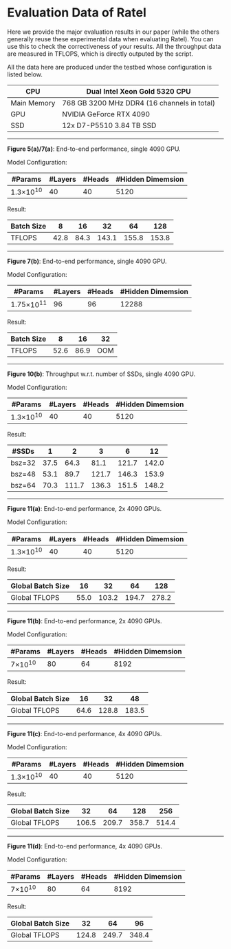 # Evaluation Data of Ratel 

Here we provide the major evaluation results in our paper (while the others generally reuse these experimental data when evaluating Ratel). You can use this to check the correctiveness of your results. All the throughput data are measured in TFLOPS, which is directly outputed by the script. 

All the data here are produced under the testbed whose configuration is listed below.

| CPU         | Dual Intel Xeon Gold 5320 CPU               |
|-------------|---------------------------------------------|
| Main Memory | 768 GB 3200 MHz DDR4 (16 channels in total) |
| GPU         | NVIDIA GeForce RTX 4090                     |
| SSD         | 12x D7-P5510 3.84 TB SSD                    |

---

**Figure 5(a)/7(a)**: End-to-end performance, single 4090 GPU.

Model Configuration:

| #Params            | #Layers | #Heads | #Hidden Dimemsion |
|--------------------|---------|--------|-------------------|
| 1.3$\times10^{10}$ | 40      | 40     | 5120              |

Result: 

| Batch Size | 8    | 16   | 32    | 64    | 128   |
|------------|------|------|-------|-------|-------|
| TFLOPS     | 42.8 | 84.3 | 143.1 | 155.8 | 153.8 |

---

**Figure 7(b)**: End-to-end performance, single 4090 GPU. 

Model Configuration:

| #Params             | #Layers | #Heads | #Hidden Dimemsion |
|---------------------|---------|--------|-------------------|
| 1.75$\times10^{11}$ | 96      | 96     | 12288             |

Result: 

| Batch Size | 8    | 16   | 32  |
|------------|------|------|-----|
| TFLOPS     | 52.6 | 86.9 | OOM |

---

**Figure 10(b)**: Throughput w.r.t. number of SSDs, single 4090 GPU. 

Model Configuration:

| #Params            | #Layers | #Heads | #Hidden Dimemsion |
|--------------------|---------|--------|-------------------|
| 1.3$\times10^{10}$ | 40      | 40     | 5120              |

Result: 

| #SSDs  | 1    | 2     | 3     | 6     | 12    |
|--------|------|-------|-------|-------|-------|
| bsz=32 | 37.5 | 64.3  | 81.1  | 121.7 | 142.0 |
| bsz=48 | 53.1 | 89.7  | 121.7 | 146.3 | 153.9 |
| bsz=64 | 70.3 | 111.7 | 136.3 | 151.5 | 148.2 |

---

**Figure 11(a)**: End-to-end performance, 2x 4090 GPUs. 

Model Configuration:

| #Params            | #Layers | #Heads | #Hidden Dimemsion |
|--------------------|---------|--------|-------------------|
| 1.3$\times10^{10}$ | 40      | 40     | 5120              |

Result: 

| Global Batch Size | 16   | 32    | 64    | 128   |
|-------------------|------|-------|-------|-------|
| Global TFLOPS     | 55.0 | 103.2 | 194.7 | 278.2 |

---

**Figure 11(b)**: End-to-end performance, 2x 4090 GPUs. 

Model Configuration:

| #Params          | #Layers | #Heads | #Hidden Dimemsion |
|------------------|---------|--------|-------------------|
| 7$\times10^{10}$ | 80      | 64     | 8192              |

Result: 

| Global Batch Size | 16   | 32    | 48    |
|-------------------|------|-------|-------|
| Global TFLOPS     | 64.6 | 128.8 | 183.5 |

---

**Figure 11(c)**: End-to-end performance, 4x 4090 GPUs. 

Model Configuration:

| #Params            | #Layers | #Heads | #Hidden Dimemsion |
|--------------------|---------|--------|-------------------|
| 1.3$\times10^{10}$ | 40      | 40     | 5120              |

Result: 

| Global Batch Size | 32    | 64    | 128   | 256   |
|-------------------|-------|-------|-------|-------|
| Global TFLOPS     | 106.5 | 209.7 | 358.7 | 514.4 |

---

**Figure 11(d)**: End-to-end performance, 4x 4090 GPUs. 

Model Configuration:

| #Params          | #Layers | #Heads | #Hidden Dimemsion |
|------------------|---------|--------|-------------------|
| 7$\times10^{10}$ | 80      | 64     | 8192              |

Result: 

| Global Batch Size | 32    | 64    | 96    |
|-------------------|-------|-------|-------|
| Global TFLOPS     | 124.8 | 249.7 | 348.4 |